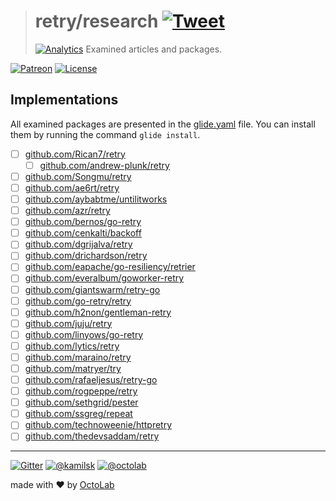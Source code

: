 > # retry/research [![Tweet](https://img.shields.io/twitter/url/http/shields.io.svg?style=social)](https://twitter.com/intent/tweet?text=Functional%20mechanism%20based%20on%20channels%20to%20perform%20actions%20repetitively%20until%20successful.&url=https://github.com/kamilsk/retry&via=ikamilsk&hashtags=go,repeat,retry,backoff,jitter)
> [![Analytics](https://ga-beacon.appspot.com/UA-109817251-1/retry/research?pixel)](https://github.com/kamilsk/retry)
> Examined articles and packages.

[![Patreon](https://img.shields.io/badge/patreon-donate-orange.svg)](https://www.patreon.com/octolab)
[![License](https://img.shields.io/badge/license-MIT-blue.svg)](LICENSE)

## Implementations

All examined packages are presented in the [glide.yaml](glide.yaml) file.
You can install them by running the command `glide install`.

- [ ] [github.com/Rican7/retry](https://github.com/Rican7/retry)
  - [ ] [github.com/andrew-plunk/retry](https://github.com/andrew-plunk/retry)
- [ ] [github.com/Songmu/retry](https://github.com/Songmu/retry)
- [ ] [github.com/ae6rt/retry](https://github.com/ae6rt/retry)
- [ ] [github.com/aybabtme/untilitworks](https://github.com/aybabtme/untilitworks)
- [ ] [github.com/azr/retry](https://github.com/azr/retry)
- [ ] [github.com/bernos/go-retry](https://github.com/bernos/go-retry)
- [ ] [github.com/cenkalti/backoff](https://github.com/cenkalti/backoff)
- [ ] [github.com/dgrijalva/retry](https://github.com/dgrijalva/retry)
- [ ] [github.com/drichardson/retry](https://github.com/drichardson/retry)
- [ ] [github.com/eapache/go-resiliency/retrier](https://github.com/eapache/go-resiliency/tree/ef9aaa7/retrier)
- [ ] [github.com/everalbum/goworker-retry](https://github.com/everalbum/goworker-retry)
- [ ] [github.com/giantswarm/retry-go](https://github.com/giantswarm/retry-go)
- [ ] [github.com/go-retry/retry](https://github.com/go-retry/retry)
- [ ] [github.com/h2non/gentleman-retry](https://github.com/h2non/gentleman-retry)
- [ ] [github.com/juju/retry](https://github.com/juju/retry)
- [ ] [github.com/linyows/go-retry](https://github.com/linyows/go-retry)
- [ ] [github.com/lytics/retry](https://github.com/lytics/retry)
- [ ] [github.com/maraino/retry](https://github.com/maraino/retry)
- [ ] [github.com/matryer/try](https://github.com/matryer/try)
- [ ] [github.com/rafaeljesus/retry-go](https://github.com/rafaeljesus/retry-go)
- [ ] [github.com/rogpeppe/retry](https://github.com/rogpeppe/retry)
- [ ] [github.com/sethgrid/pester](https://github.com/sethgrid/pester)
- [ ] [github.com/ssgreg/repeat](https://github.com/ssgreg/repeat)
- [ ] [github.com/technoweenie/httpretry](https://github.com/technoweenie/httpretry)
- [ ] [github.com/thedevsaddam/retry](https://github.com/thedevsaddam/retry)

---

[![Gitter](https://badges.gitter.im/Join%20Chat.svg)](https://gitter.im/kamilsk/retry)
[![@kamilsk](https://img.shields.io/badge/author-%40kamilsk-blue.svg)](https://twitter.com/ikamilsk)
[![@octolab](https://img.shields.io/badge/sponsor-%40octolab-blue.svg)](https://twitter.com/octolab_inc)

made with ❤️ by [OctoLab](https://www.octolab.org/)
